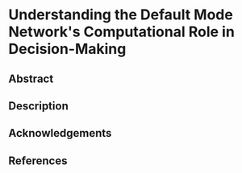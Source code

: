 # Understanding the Default Mode Network's Computational Role in Decision-Making

## Abstract

## Description

## Acknowledgements

## References
